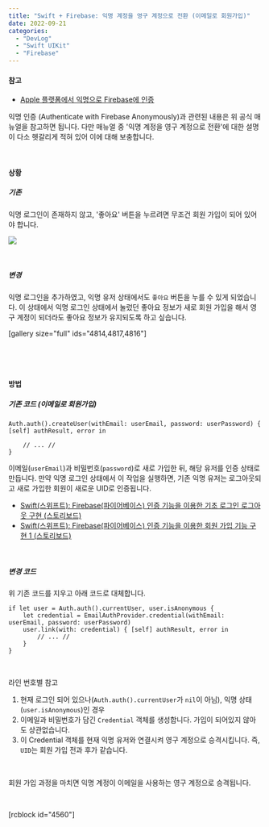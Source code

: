 ```yaml
---
title: "Swift + Firebase: 익명 계정을 영구 계정으로 전환 (이메일로 회원가입)"
date: 2022-09-21
categories: 
  - "DevLog"
  - "Swift UIKit"
  - "Firebase"
---
```


#### **참고**

- [Apple 플랫폼에서 익명으로 Firebase에 인증](https://firebase.google.com/docs/auth/ios/anonymous-auth?hl=ko#swift_7)

익명 인증 (Authenticate with Firebase Anonymously)과 관련된 내용은 위 공식 매뉴얼을 참고하면 됩니다. 다만 매뉴얼 중 '익명 계정을 영구 계정으로 전환'에 대한 설명이 다소 헷갈리게 적혀 있어 이에 대해 보충합니다.

 

#### **상황**

##### **기존**

익명 로그인이 존재하지 않고, '좋아요' 버튼을 누르려면 무조건 회원 가입이 되어 있어야 합니다.

![](./assets/img/wp-content/uploads/2022/09/스크린샷-2022-09-21-오후-11.53.07.jpg)

 

##### **변경**

익명 로그인을 추가하였고, 익명 유저 상태에서도 `좋아요` 버튼을 누를 수 있게 되었습니다. 이 상태에서 익명 로그인 상태에서 눌렀던 좋아요 정보가 새로 회원 가입을 해서 영구 계정이 되더라도 좋아요 정보가 유지되도록 하고 싶습니다.

\[gallery size="full" ids="4814,4817,4816"\]

 

 

#### **방법**

##### **기존 코드 (이메일로 회원가입)**

```
Auth.auth().createUser(withEmail: userEmail, password: userPassword) { [self] authResult, error in
 
    // ... //
}
```

이메일(`userEmail`)과 비밀번호(`password`)로 새로 가입한 뒤, 해당 유저를 인증 상태로 만듭니다. 만약 익명 로그인 상태에서 이 작업을 실행하면, 기존 익명 유저는 로그아웃되고 새로 가입한 회원이 새로운 UID로 인증됩니다.

- [Swift(스위프트): Firebase(파이어베이스) 인증 기능을 이용한 기초 로그인 로그아웃 구현 (스토리보드)](http://yoonbumtae.com/?p=4090)
- [Swift(스위프트): Firebase(파이어베이스) 인증 기능을 이용한 회원 가입 기능 구현 1 (스토리보드)](http://yoonbumtae.com/?p=4099)

 

##### **변경 코드**

위 기존 코드를 지우고 아래 코드로 대체합니다.

```
if let user = Auth.auth().currentUser, user.isAnonymous {
    let credential = EmailAuthProvider.credential(withEmail: userEmail, password: userPassword)
    user.link(with: credential) { [self] authResult, error in
        // ... //
    }
}
```

 

라인 번호별 참고

1. 현재 로그인 되어 있으나(`Auth.auth().currentUser`가 `nil`이 아님), 익명 상태(`user.isAnonymous`)인 경우
2. 이메일과 비밀번호가 담긴 `Credential` 객체를 생성합니다. 가입이 되어있지 않아도 상관없습니다.
3. 이 Credential 객체를 현재 익명 유저와 연결시켜 영구 계정으로 승격시킵니다. 즉, `UID`는 회원 가입 전과 후가 같습니다.

 

회원 가입 과정을 마치면 익명 계정이 이메일을 사용하는 영구 계정으로 승격됩니다.

 

\[rcblock id="4560"\]
